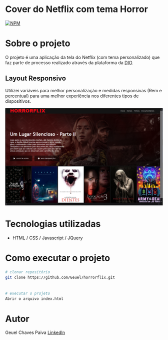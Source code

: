 # Cover do Netflix com tema Horror
[![NPM](https://img.shields.io/npm/l/react)](https://github.com/Geuel/horrorflix/blob/main/LICENSE) 

# Sobre o projeto

O projeto é uma aplicação da tela do Netflix (com tema personalizado) que faz parte de processo realizado através da plataforma da [DIO](https://digitalinnovation.one/).

## Layout Responsivo
Utilizei variáveis para melhor personalização e medidas responsivas (Rem e percentual) para uma melhor experiência nos diferentes tipos de dispositivos.

![Web](https://raw.githubusercontent.com/Geuel/assets/main/horrorflix/tela.png)

# Tecnologias utilizadas
- HTML / CSS / Javascript / JQuery
  
# Como executar o projeto

```bash
# clonar repositório
git clone https://github.com/Geuel/horrorflix.git


# executar o projeto
Abrir o arquivo index.html
```

# Autor

Geuel Chaves Paiva
[LinkedIn](https://www.linkedin.com/in/geuel-chaves-paiva-b0488514a/)

